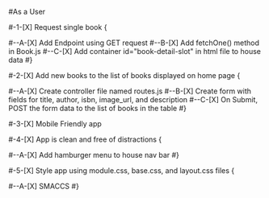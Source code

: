 #As a User

#-1-[X] Request single book {

#--A-[X] Add Endpoint using GET request
#--B-[X] Add fetchOne() method in Book.js
#--C-[X] Add container id="book-detail-slot" in html file to house data
#}

#-2-[X] Add new books to the list of books displayed on home page {

#--A-[X] Create controller file named routes.js
#--B-[X] Create form with fields for title, author, isbn, image_url, and description
#--C-[X] On Submit, POST the form data to the list of books in the table
#}

#-3-[X] Mobile Friendly app

#-4-[X] App is clean and free of distractions {

#--A-[X] Add hamburger menu to house nav bar
#}

#-5-[X] Style app using module.css, base.css, and layout.css files {

#--A-[X] SMACCS
#}